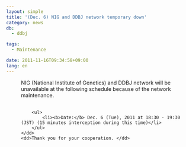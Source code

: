 ```yaml
---
layout: simple
title: '(Dec. 6) NIG and DDBJ network temporary down'
category: news
db:
  - ddbj

tags:
  - Maintenance

date: 2011-11-16T09:34:58+09:00
lang: en
---
```


<html>

<dl>
    <dd>NIG (National Institute of Genetics) and DDBJ network will be unavailable at the following schedule because of the network maintenance.<br><br>

        <ul>
            <li><b>Date:</b> Dec. 6 (Tue), 2011 at 18:30 - 19:30 (JST) (15 minutes interception during this time)</li>
        </ul>
    </dd>
    <dd>Thank you for your cooperation. </dd>
</dl>
</html>
